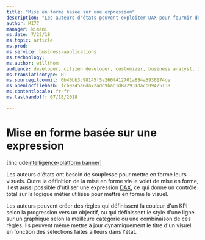 ```yaml
---
title: "Mise en forme basée sur une expression"
description: "Les auteurs d'états peuvent exploiter DAX pour fournir des règles de mise en forme plus complexes pour appliquer des options de mise en forme du style et des zones de texte de façon dynamique."
author: MI77
manager: kimani
ms.date: 7/22/18
ms.topic: article
ms.prod: 
ms.service: business-applications
ms.technology: 
ms.author: willthom
audience: developer, citizen developer, customizer, business analyst, IT pro
ms.translationtype: HT
ms.sourcegitcommit: 0b40bb3c98145f5a260f412701a884a5936174ce
ms.openlocfilehash: fcb9245a6da72add9bad1d872931dacb09425138
ms.contentlocale: fr-fr
ms.lasthandoff: 07/18/2018

---
```


# <a name="expression-based-formatting"></a>Mise en forme basée sur une expression

[!include[intelligence-platform banner](../../includes/intelligence-platform.md)]

Les auteurs d'états ont besoin de souplesse pour mettre en forme leurs visuels. Outre la définition de la mise en forme via le volet de mise en forme, il est aussi possible d'utiliser une expression [DAX](https://docs.microsoft.com/power-bi/desktop-quickstart-learn-dax-basics), ce qui donne un contrôle total sur la logique métier utilisée pour mettre en forme le visuel.


Les auteurs peuvent créer des règles qui définissent la couleur d'un KPI selon la progression vers un objectif, ou qui définissent le style d'une ligne sur un graphique selon la meilleure catégorie ou une combinaison de ces règles. Ils peuvent même mettre à jour dynamiquement le titre d'un visuel en fonction des sélections faites ailleurs dans l'état.

<!--
### Who uses this feature
This feature is intended for report developers. It works without any additional setup. 
## Status
### Development status
In development
#### Target timeframe
October ‘18
-->

